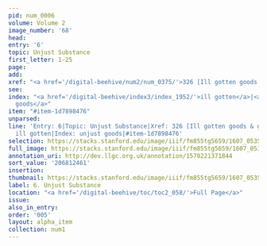 ```yaml
---
pid: num_0006
volume: Volume 2
image_number: '68'
head:
entry: '6'
topic: Unjust Substance
first_letter: 1-25
page:
add:
xref: "<a href='/digital-beehive/num2/num_0375/'>326 [Ill gotten goods & gains]</a>"
see:
index: "<a href='/digital-beehive/index3/index_1952/'>ill gotten</a>|<a href='/digital-beehive/index5/index_4397/'>unjust
  goods</a>"
item: "#item-1d7898476"
unparsed:
line: 'Entry: 6|Topic: Unjust Substance|Xref: 326 [Ill gotten goods & gains]|Index:
  ill gotten|Index: unjust goods|#item-1d7898476'
selection: https://stacks.stanford.edu/image/iiif/fm855tg5659/1607_0535/808,2461,2956,417/full/0/default.jpg
full_image: https://stacks.stanford.edu/image/iiif/fm855tg5659/1607_0535/full/full/0/default.jpg
annotation_uri: http://dev.llgc.org.uk/annotation/1570221371844
sort_value: '206812461'
insertion:
thumbnail: https://stacks.stanford.edu/image/iiif/fm855tg5659/1607_0535/808,2461,600,180/250,/0/default.jpg
label: 6. Unjust Substance
location: "<a href='/digital-beehive/toc/toc2_058/'>Full Page</a>"
issue:
also_in_entry:
order: '005'
layout: alpha_item
collection: num1
---
```

